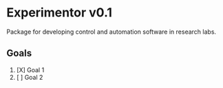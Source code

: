 # Experimentor v0.1 #

Package for developing control and automation software in research labs.

## Goals ##

1. [X] Goal 1
2. [ ] Goal 2